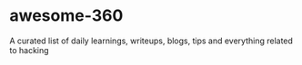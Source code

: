 # awesome-360
A curated list of daily learnings, writeups, blogs, tips and everything related to hacking

